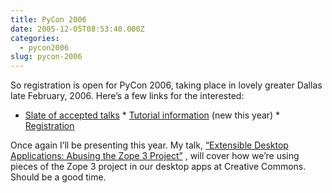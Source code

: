 ```yaml
---
title: PyCon 2006
date: 2005-12-05T08:53:40.000Z
categories:
  - pycon2006
slug: pycon-2006
---
```

So registration is open for PyCon 2006, taking place in lovely greater Dallas late February, 2006. Here’s a few links for the interested:

* [Slate of accepted talks][1]  * [Tutorial information][2]  (new this year) * [Registration][3]

Once again I’ll be presenting this year. My talk, [“Extensible Desktop Applications: Abusing the Zope 3 Project”][4] , will cover how we’re using pieces of the Zope 3 project in our desktop apps at Creative Commons. Should be a good time.



 [1]: http://wiki.python.org/moin/PyCon2006/Talks
 [2]: http://wiki.python.org/moin/PyCon2006/Tutorials
 [3]: http://www.python.org/pycon/2006/register.html
 [4]: http://wiki.python.org/moin/PyCon2006/Talks#48
